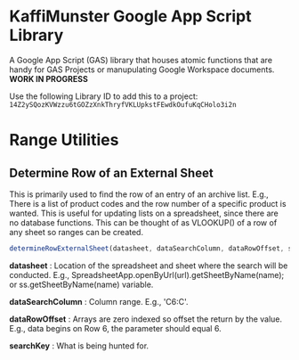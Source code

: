 # KaffiMunster Google App Script Library
A Google App Script (GAS) library that houses atomic functions that are handy for GAS Projects or manupulating Google Workspace documents. __WORK IN PROGRESS__

Use the following Library ID to add this to a project:
`14Z2ySQozKVWzzu6tGOZzXnkThryfVKLUpkstFEwdkOufuKqCHolo3i2n`


# Range Utilities

## Determine Row of an External Sheet

This is primarily used to find the row of an entry of an archive list. E.g., There is a list of product codes and the row number of a specific product is wanted. This is useful for updating lists on a spreadsheet, since there are no database functions. This can be thought of as VLOOKUP() of a row of any sheet so ranges can be created. 

```javascript
determineRowExternalSheet(datasheet, dataSearchColumn, dataRowOffset, searchKey);
```

__datasheet__ : Location of the spreadsheet and sheet where the search will be conducted. E.g., SpreadsheetApp.openByUrl(url).getSheetByName(name); or ss.getSheetByName(name) variable.

__dataSearchColumn__ : Column range. E.g., 'C6:C'.

__dataRowOffset__ : Arrays are zero indexed so offset the return by the value. E.g., data begins on Row 6, the parameter should equal 6. 

__searchKey__ : What is being hunted for. 
